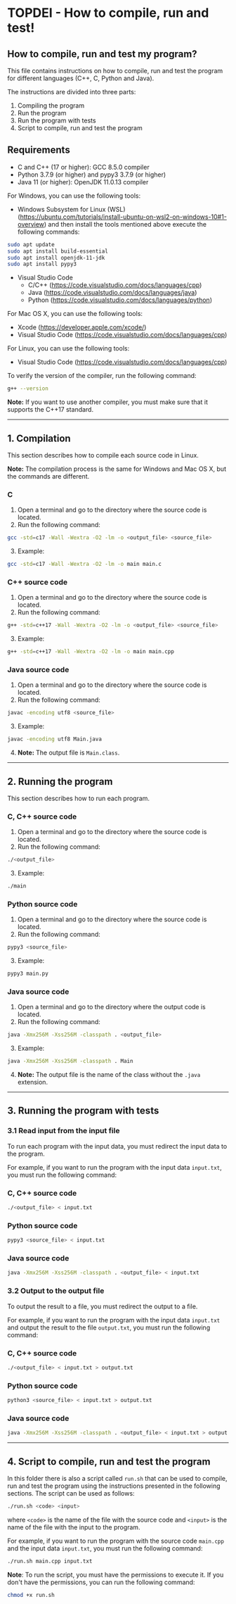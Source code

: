 # TOPDEI - How to compile, run and test!

## How to compile, run and test my program?

This file contains instructions on how to compile, run and test the program for different languages (C++, C, Python and Java).

The instructions are divided into three parts:
1. Compiling the program
2. Run the program
3. Run the program with tests
4. Script to compile, run and test the program

## Requirements

* C and C++ (17 or higher): GCC 8.5.0 compiler
* Python 3.7.9 (or higher) and pypy3 3.7.9 (or higher)
* Java 11 (or higher): OpenJDK 11.0.13 compiler

For Windows, you can use the following tools:

* Windows Subsystem for Linux (WSL) (https://ubuntu.com/tutorials/install-ubuntu-on-wsl2-on-windows-10#1-overview) and then install the tools mentioned above execute the following commands:

```bash
sudo apt update
sudo apt install build-essential
sudo apt install openjdk-11-jdk
sudo apt install pypy3
```

* Visual Studio Code
  * C/C++ (https://code.visualstudio.com/docs/languages/cpp)
  * Java (https://code.visualstudio.com/docs/languages/java)
  * Python (https://code.visualstudio.com/docs/languages/python)

For Mac OS X, you can use the following tools:

* Xcode (https://developer.apple.com/xcode/)
* Visual Studio Code (https://code.visualstudio.com/docs/languages/cpp)

For Linux, you can use the following tools:

* Visual Studio Code (https://code.visualstudio.com/docs/languages/cpp)

To verify the version of the compiler, run the following command:

```bash
g++ --version
```

__Note:__ If you want to use another compiler, you must make sure that it supports the C++17 standard.

---


## 1. Compilation

This section describes how to compile each source code in Linux.

__Note:__ The compilation process is the same for Windows and Mac OS X, but the commands are different.

### C

1. Open a terminal and go to the directory where the source code is located.
2. Run the following command:
  
  ```bash
  gcc -std=c17 -Wall -Wextra -O2 -lm -o <output_file> <source_file>
  ```
3. Example:
  
  ```bash
  gcc -std=c17 -Wall -Wextra -O2 -lm -o main main.c
  ```

### C++ source code

1. Open a terminal and go to the directory where the source code is located.
2. Run the following command:

```bash
g++ -std=c++17 -Wall -Wextra -O2 -lm -o <output_file> <source_file>
```
3. Example:
  
  ```bash
  g++ -std=c++17 -Wall -Wextra -O2 -lm -o main main.cpp
  ```

### Java source code

1. Open a terminal and go to the directory where the source code is located.
2. Run the following command:

```bash
javac -encoding utf8 <source_file>
```
3. Example:
  
  ```bash
  javac -encoding utf8 Main.java
  ```
4. __Note:__ The output file is `Main.class`.

---

## 2. Running the program

This section describes how to run each program.

### C, C++ source code

1. Open a terminal and go to the directory where the source code is located.
2. Run the following command:

```bash
./<output_file>
```
3. Example:
  
  ```bash
  ./main
  ```

### Python source code

1. Open a terminal and go to the directory where the source code is located.
2. Run the following command:

```bash
pypy3 <source_file>
```
3. Example:
  
  ```bash
  pypy3 main.py
  ```

### Java source code

1. Open a terminal and go to the directory where the output code is located.
2. Run the following command:

```bash
java -Xmx256M -Xss256M -classpath . <output_file>
```
3. Example:
  
  ```bash
  java -Xmx256M -Xss256M -classpath . Main
  ```
4. __Note:__ The output file is the name of the class without the `.java` extension.

---

## 3. Running the program with tests

### 3.1 Read input from the input file
To run each program with the input data, you must redirect the input data to the program.

For example, if you want to run the program with the input data `input.txt`, you must run the following command:

### C, C++ source code

```bash
./<output_file> < input.txt
```

### Python source code

```bash
pypy3 <source_file> < input.txt
```

### Java source code

```bash
java -Xmx256M -Xss256M -classpath . <output_file> < input.txt
```

### 3.2 Output to the output file

To output the result to a file, you must redirect the output to a file.

For example, if you want to run the program with the input data `input.txt` and output the result to the file `output.txt`, you must run the following command:

### C, C++ source code

```bash
./<output_file> < input.txt > output.txt
```

### Python source code

```bash
python3 <source_file> < input.txt > output.txt
```

### Java source code

```bash
java -Xmx256M -Xss256M -classpath . <output_file> < input.txt > output.txt
```

---
## 4. Script to compile, run and test the program

In this folder there is also a script called `run.sh` that can be used to compile, run and test the program using the instructions presented in the following sections. The script can be used as follows:

```bash
./run.sh <code> <input>
```

where `<code>` is the name of the file with the source code and `<input>` is the name of the file with the input to the program.

For example, if you want to run the program with the source code `main.cpp` and the input data `input.txt`, you must run the following command:

```bash
./run.sh main.cpp input.txt
```

**Note**: To run the script, you must have the permissions to execute it. If you don't have the permissions, you can run the following command:

```bash
chmod +x run.sh
```
